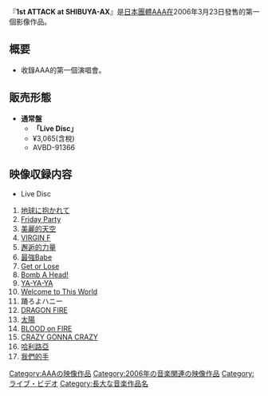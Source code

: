 『**1st ATTACK at
SHIBUYA-AX**』是[日本團體](../Page/日本.md "wikilink")[AAA在](../Page/AAA_\(團體\).md "wikilink")2006年3月23日發售的第一個影像作品。

## 概要

  - 收錄AAA的第一個演唱會。

## 販売形態

  - **通常盤**
      - **「Live Disc」**
      - ¥3,065(含稅)
      - AVBD-91366

## 映像収録内容

  - Live Disc

<!-- end list -->

1.  [地球に抱かれて](../Page/ATTACK_\(AAA專輯\).md "wikilink")
2.  [Friday Party](../Page/Friday_Party.md "wikilink")
3.  [美麗的天空](../Page/美麗的天空.md "wikilink")
4.  [VIRGIN F](../Page/ATTACK_\(AAA專輯\).md "wikilink")
5.  [邂逅的力量](https://zh.wikipedia.org/wiki/邂逅的力量 "wikilink")
6.  [最強Babe](../Page/ATTACK_\(AAA專輯\).md "wikilink")
7.  [Get or Lose](../Page/ATTACK_\(AAA專輯\).md "wikilink")
8.  [Bomb A
    Head\!](../Page/CCC_-CHALLENGE_COVER_COLLECTION-.md "wikilink")
9.  [YA-YA-YA](../Page/CCC_-CHALLENGE_COVER_COLLECTION-.md "wikilink")
10. [Welcome to This World](../Page/ATTACK_\(AAA專輯\).md "wikilink")
11. 踊ろよハニー
12. [DRAGON FIRE](../Page/DRAGON_FIRE.md "wikilink")
13. [太陽](../Page/ATTACK_\(AAA專輯\).md "wikilink")
14. [BLOOD on FIRE](../Page/BLOOD_on_FIRE.md "wikilink")
15. [CRAZY GONNA
    CRAZY](../Page/CCC_-CHALLENGE_COVER_COLLECTION-.md "wikilink")
16. [哈利路亞](../Page/哈利路亞_\(AAA單曲\).md "wikilink")
17. [我們的手](../Page/ATTACK_\(AAA專輯\).md "wikilink")

[Category:AAAの映像作品](https://zh.wikipedia.org/wiki/Category:AAAの映像作品 "wikilink")
[Category:2006年の音楽関連の映像作品](https://zh.wikipedia.org/wiki/Category:2006年の音楽関連の映像作品 "wikilink")
[Category:ライブ・ビデオ](https://zh.wikipedia.org/wiki/Category:ライブ・ビデオ "wikilink")
[Category:長大な音楽作品名](https://zh.wikipedia.org/wiki/Category:長大な音楽作品名 "wikilink")
